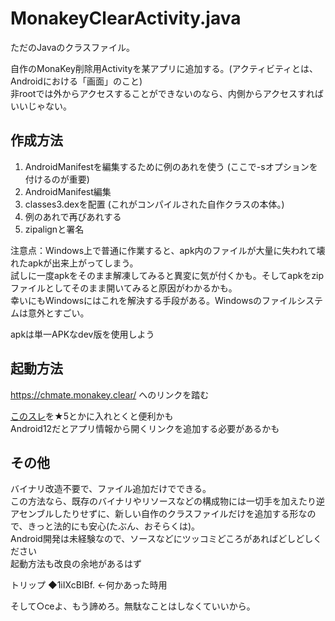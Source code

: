 # MonakeyClearActivity.java
ただのJavaのクラスファイル。

自作のMonaKey削除用Activityを某アプリに追加する。(アクティビティとは、Androidにおける「画面」のこと)  
非rootでは外からアクセスすることができないのなら、内側からアクセスすればいいじゃない。

## 作成方法
1. AndroidManifestを編集するために例のあれを使う (ここで-sオプションを付けるのが重要)
2. AndroidManifest編集
3. classes3.dexを配置 (これがコンパイルされた自作クラスの本体。)
4. 例のあれで再びあれする
5. zipalignと署名

注意点：Windows上で普通に作業すると、apk内のファイルが大量に失われて壊れたapkが出来上がってしまう。  
試しに一度apkをそのまま解凍してみると異変に気が付くかも。そしてapkをzipファイルとしてそのまま開いてみると原因がわかるかも。  
幸いにもWindowsにはこれを解決する手段がある。Windowsのファイルシステムは意外とすごい。

apkは単一APKなdev版を使用しよう

## 起動方法
https://chmate.monakey.clear/ へのリンクを踏む

[このスレ](https://eagle.5ch.net/test/read.cgi/livejupiter/1655380588/)を★5とかに入れとくと便利かも  
Android12だとアプリ情報から開くリンクを追加する必要があるかも
## その他
バイナリ改造不要で、ファイル追加だけでできる。  
この方法なら、既存のバイナリやリソースなどの構成物には一切手を加えたり逆アセンブルしたりせずに、新しい自作のクラスファイルだけを追加する形なので、きっと法的にも安心(たぶん、おそらくは)。  
Android開発は未経験なので、ソースなどにツッコミどころがあればどしどしください  
起動方法も改良の余地があるはず

トリップ ◆1iIXcBIBf. ←何かあった時用

そして○ceよ、もう諦めろ。無駄なことはしなくていいから。
